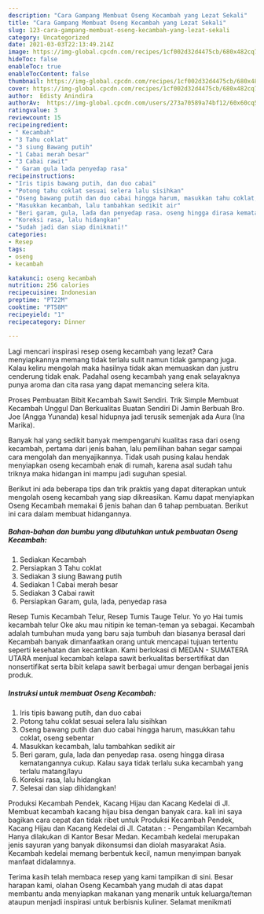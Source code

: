 ```yaml
---
description: "Cara Gampang Membuat Oseng Kecambah yang Lezat Sekali"
title: "Cara Gampang Membuat Oseng Kecambah yang Lezat Sekali"
slug: 123-cara-gampang-membuat-oseng-kecambah-yang-lezat-sekali
category: Uncategorized
date: 2021-03-03T22:13:49.214Z
image: https://img-global.cpcdn.com/recipes/1cf002d32d4475cb/680x482cq70/oseng-kecambah-foto-resep-utama.jpg
hideToc: false
enableToc: true
enableTocContent: false
thumbnail: https://img-global.cpcdn.com/recipes/1cf002d32d4475cb/680x482cq70/oseng-kecambah-foto-resep-utama.jpg
cover: https://img-global.cpcdn.com/recipes/1cf002d32d4475cb/680x482cq70/oseng-kecambah-foto-resep-utama.jpg
author:  Edisty Anindira
authorAv:  https://img-global.cpcdn.com/users/273a70589a74bf12/60x60cq50/avatar.jpg
ratingvalue: 3
reviewcount: 15
recipeingredient:
- " Kecambah"
- "3 Tahu coklat"
- "3 siung Bawang putih"
- "1 Cabai merah besar"
- "3 Cabai rawit"
- " Garam gula lada penyedap rasa"
recipeinstructions:
- "Iris tipis bawang putih, dan duo cabai"
- "Potong tahu coklat sesuai selera lalu sisihkan"
- "Oseng bawang putih dan duo cabai hingga harum, masukkan tahu coklat, oseng sebentar"
- "Masukkan kecambah, lalu tambahkan sedikit air"
- "Beri garam, gula, lada dan penyedap rasa. oseng hingga dirasa kematangannya cukup. Kalau saya tidak terlalu suka kecambah yang terlalu matang/layu"
- "Koreksi rasa, lalu hidangkan"
- "Sudah jadi dan siap dinikmati!"
categories:
- Resep
tags:
- oseng
- kecambah

katakunci: oseng kecambah 
nutrition: 256 calories
recipecuisine: Indonesian
preptime: "PT22M"
cooktime: "PT58M"
recipeyield: "1"
recipecategory: Dinner

---
```



Lagi mencari inspirasi resep oseng kecambah yang lezat? Cara menyiapkannya memang tidak terlalu sulit namun tidak gampang juga. Kalau keliru mengolah maka hasilnya tidak akan memuaskan dan justru cenderung tidak enak. Padahal oseng kecambah yang enak selayaknya punya aroma dan cita rasa yang dapat memancing selera kita.


Proses Pembuatan Bibit Kecambah Sawit Sendiri. Trik Simple Membuat Kecambah Unggul Dan Berkualitas Buatan Sendiri Di Jamin Berbuah Bro. Joe (Angga Yunanda) kesal hidupnya jadi terusik semenjak ada Aura (Ina Marika).

Banyak hal yang sedikit banyak mempengaruhi kualitas rasa dari oseng kecambah, pertama dari jenis bahan, lalu pemilihan bahan segar sampai cara mengolah dan menyajikannya. Tidak usah pusing kalau hendak menyiapkan oseng kecambah enak di rumah, karena asal sudah tahu triknya maka hidangan ini mampu jadi suguhan spesial.


Berikut ini ada beberapa tips dan trik praktis yang dapat diterapkan untuk mengolah oseng kecambah yang siap dikreasikan. Kamu dapat menyiapkan Oseng Kecambah memakai 6 jenis bahan dan 6 tahap pembuatan. Berikut ini cara dalam membuat hidangannya.

<!--inarticleads1-->

##### Bahan-bahan dan bumbu yang dibutuhkan untuk pembuatan Oseng Kecambah:

1. Sediakan  Kecambah
1. Persiapkan 3 Tahu coklat
1. Sediakan 3 siung Bawang putih
1. Sediakan 1 Cabai merah besar
1. Sediakan 3 Cabai rawit
1. Persiapkan  Garam, gula, lada, penyedap rasa


Resep Tumis Kecambah Telur, Resep Tumis Tauge Telur. Yo yo Hai tumis kecambah telur Oke aku mau nitipin ke teman-teman ya sebagai. Kecambah adalah tumbuhan muda yang baru saja tumbuh dan biasanya berasal dari Kecambah banyak dimanfaatkan orang untuk mencapai tujuan tertentu seperti kesehatan dan kecantikan. Kami berlokasi di MEDAN - SUMATERA UTARA menjual kecambah kelapa sawit berkualitas bersertifikat dan nonsertifikat serta bibit kelapa sawit berbagai umur dengan berbagai jenis produk. 

<!--inarticleads2-->

##### Instruksi untuk membuat Oseng Kecambah:

1. Iris tipis bawang putih, dan duo cabai
1. Potong tahu coklat sesuai selera lalu sisihkan
1. Oseng bawang putih dan duo cabai hingga harum, masukkan tahu coklat, oseng sebentar
1. Masukkan kecambah, lalu tambahkan sedikit air
1. Beri garam, gula, lada dan penyedap rasa. oseng hingga dirasa kematangannya cukup. Kalau saya tidak terlalu suka kecambah yang terlalu matang/layu
1. Koreksi rasa, lalu hidangkan
1. Selesai dan siap dihidangkan!

Produksi Kecambah Pendek, Kacang Hijau dan Kacang Kedelai di Jl. Membuat kecambah kacang hijau bisa dengan banyak cara. kali ini saya bagikan cara cepat dan tidak ribet untuk Produksi Kecambah Pendek, Kacang Hijau dan Kacang Kedelai di Jl. Catatan : - Pengambilan Kecambah Hanya dilakukan di Kantor Besar Medan. Kecambah kedelai merupakan jenis sayuran yang banyak dikonsumsi dan diolah masyarakat Asia. Kecambah kedelai memang berbentuk kecil, namun menyimpan banyak manfaat didalamnya. 

Terima kasih telah membaca resep yang kami tampilkan di sini. Besar harapan kami, olahan Oseng Kecambah yang mudah di atas dapat membantu anda menyiapkan makanan yang menarik untuk keluarga/teman ataupun menjadi inspirasi untuk berbisnis kuliner. Selamat menikmati
